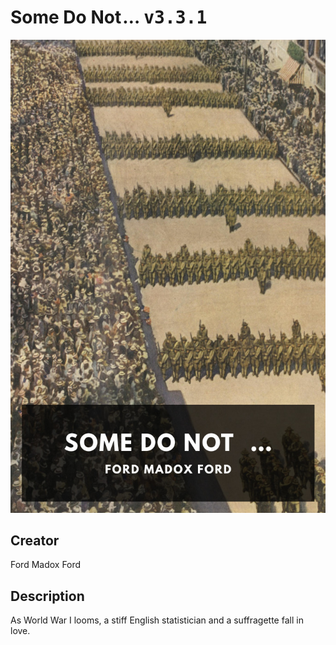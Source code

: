 
# Some Do Not … <kbd>v3.3.1</kbd>

<center>
  <img src="./cover-1024.jpg"/>
</center>

## Creator
Ford Madox Ford

## Description
As World War I looms, a stiff English statistician and a suffragette fall in love.
